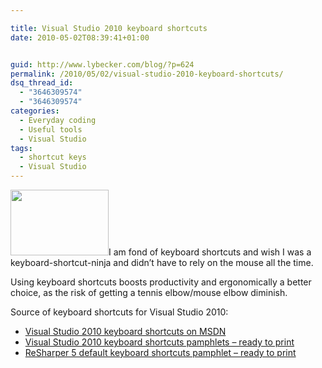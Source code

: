 ```yaml
---

title: Visual Studio 2010 keyboard shortcuts
date: 2010-05-02T08:39:41+01:00


guid: http://www.lybecker.com/blog/?p=624
permalink: /2010/05/02/visual-studio-2010-keyboard-shortcuts/
dsq_thread_id:
  - "3646309574"
  - "3646309574"
categories:
  - Everyday coding
  - Useful tools
  - Visual Studio
tags:
  - shortcut keys
  - Visual Studio
---
```

[<img loading="lazy" class="alignright size-full wp-image-628" title="Visual Studio 2010 Logo" src="http://www.lybecker.com/blog/wp-content/uploads/VisualStudio2010Logo.jpg" alt="" width="157" height="105" />](http://www.lybecker.com/blog/wp-content/uploads/VisualStudio2010Logo.jpg)I am fond of keyboard shortcuts and wish I was a keyboard-shortcut-ninja and didn’t have to rely on the mouse all the time.

Using keyboard shortcuts boosts productivity and ergonomically a better choice, as the risk of getting a tennis elbow/mouse elbow diminish.

Source of keyboard shortcuts for Visual Studio 2010:

  * [Visual Studio 2010 keyboard shortcuts on MSDN](http://msdn.microsoft.com/en-us/library/dd576362(v=VS.100).aspx "Visual Studio 2010 keyboard shortcuts article on MSDN")
  * [Visual Studio 2010 keyboard shortcuts pamphlets &#8211; ready to print](http://www.microsoft.com/downloads/details.aspx?displaylang=en&FamilyID=92ced922-d505-457a-8c9c-84036160639f "Visual Studio 2010 keyboard shortcut pamphlets")
  * [ReSharper 5 default keyboard shortcuts pamphlet &#8211; ready to print](http://www.jetbrains.com/resharper/docs/ReSharper50DefaultKeymap_VS_scheme.pdf "JetBrains ReSharper keyboard shortcuts pamphlet")
